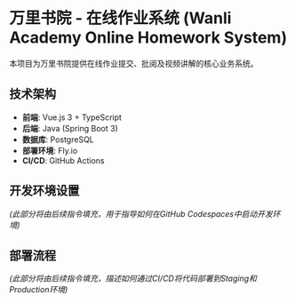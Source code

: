 # 万里书院 - 在线作业系统 (Wanli Academy Online Homework System)

本项目为万里书院提供在线作业提交、批阅及视频讲解的核心业务系统。

## 技术架构

- **前端**: Vue.js 3 + TypeScript
- **后端**: Java (Spring Boot 3)
- **数据库**: PostgreSQL
- **部署环境**: Fly.io
- **CI/CD**: GitHub Actions

## 开发环境设置

*(此部分将由后续指令填充，用于指导如何在GitHub Codespaces中启动开发环境)*

## 部署流程

*(此部分将由后续指令填充，描述如何通过CI/CD将代码部署到Staging和Production环境)*
